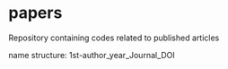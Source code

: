 # papers

Repository containing codes related to published articles

name structure: 1st-author_year_Journal_DOI
